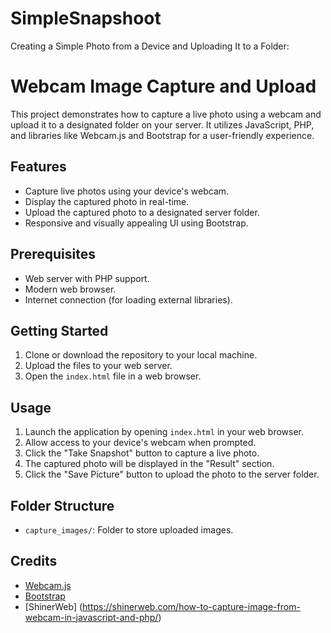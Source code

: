 # SimpleSnapshoot
Creating a Simple Photo from a Device and Uploading It to a Folder:


# Webcam Image Capture and Upload

This project demonstrates how to capture a live photo using a webcam and upload it to a designated folder on your server. It utilizes JavaScript, PHP, and libraries like Webcam.js and Bootstrap for a user-friendly experience.

## Features

- Capture live photos using your device's webcam.
- Display the captured photo in real-time.
- Upload the captured photo to a designated server folder.
- Responsive and visually appealing UI using Bootstrap.

## Prerequisites

- Web server with PHP support.
- Modern web browser.
- Internet connection (for loading external libraries).

## Getting Started

1. Clone or download the repository to your local machine.
2. Upload the files to your web server.
3. Open the `index.html` file in a web browser.

## Usage

1. Launch the application by opening `index.html` in your web browser.
2. Allow access to your device's webcam when prompted.
3. Click the "Take Snapshot" button to capture a live photo.
4. The captured photo will be displayed in the "Result" section.
5. Click the "Save Picture" button to upload the photo to the server folder.

## Folder Structure

- `capture_images/`: Folder to store uploaded images.

## Credits

- [Webcam.js](https://github.com/jhuckaby/webcam)
- [Bootstrap](https://getbootstrap.com/)
- [ShinerWeb] (https://shinerweb.com/how-to-capture-image-from-webcam-in-javascript-and-php/)
